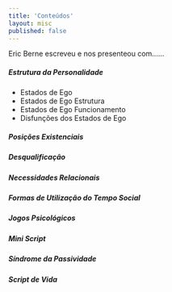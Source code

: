 ```yaml
---
title: 'Conteúdos'
layout: misc
published: false
---
```

Eric Berne escreveu e nos presenteou com......

##### Estrutura da Personalidade

* Estados de Ego
* Estados de Ego Estrutura
* Estados de Ego Funcionamento
* Disfunções dos Estados de Ego

##### Posições Existenciais

##### Desqualificação

##### Necessidades Relacionais

##### Formas de Utilização do Tempo Social

##### Jogos Psicológicos

##### Mini Script

##### Síndrome da Passividade

##### Script de Vida

##### 